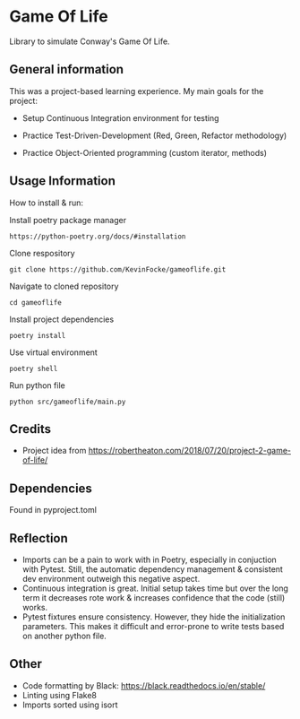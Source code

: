 # Game Of Life

Library to simulate Conway's Game Of Life.

## General information

This was a project-based learning experience. My main goals for the project:

- Setup Continuous Integration environment for testing

- Practice Test-Driven-Development (Red, Green, Refactor methodology)

- Practice Object-Oriented programming (custom iterator, methods)

## Usage Information

How to install & run:

Install poetry package manager

    https://python-poetry.org/docs/#installation

Clone respository

    git clone https://github.com/KevinFocke/gameoflife.git

Navigate to cloned repository

    cd gameoflife

Install project dependencies

    poetry install

Use virtual environment

    poetry shell
    
Run python file

    python src/gameoflife/main.py



## Credits

- Project idea from https://robertheaton.com/2018/07/20/project-2-game-of-life/ 

## Dependencies
Found in pyproject.toml

## Reflection
- Imports can be a pain to work with in Poetry, especially in conjuction with Pytest. Still, the automatic dependency management & consistent dev environment outweigh this negative aspect.
- Continuous integration is great. Initial setup takes time but over the long term it decreases rote work & increases confidence that the code (still) works.
- Pytest fixtures ensure consistency. However, they hide the initialization parameters. This makes it difficult and error-prone to write tests based on another python file.


## Other

- Code formatting by Black:
https://black.readthedocs.io/en/stable/
- Linting using Flake8
- Imports sorted using isort

